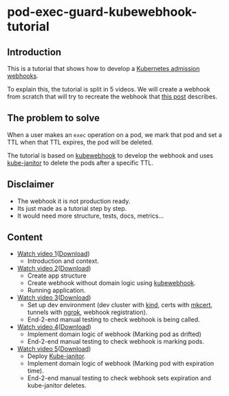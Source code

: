 # pod-exec-guard-kubewebhook-tutorial

## Introduction

This is a tutorial that shows how to develop a [Kubernetes admission webhooks][k8s-webhooks].

To explain this, the tutorial is split in 5 videos. We will create a webhook from scratch that will try to
recreate the webhook that [this post][wh-post] describes.

## The problem to solve

When a user makes an `exec` operation on a pod, we mark that pod and set a TTL
when that TTL expires, the pod will be deleted.

The tutorial is based on [kubewebhook] to develop the webhook and uses [kube-janitor] to delete the pods after
a specific TTL.

## Disclaimer

- The webhook it is not production ready.
- Its just made as a tutorial step by step.
- It would need more structure, tests, docs, metrics...

## Content

- [Watch video 1][video1]([Download][video1-dl])
  - Introduction and context.
- [Watch video 2][video2]([Download][video2-dl])
  - Create app structure
  - Create webhook without domain logic using [kubewebhook].
  - Running application.
- [Watch video 3][video3]([Download][video3-dl])
  - Set up dev environment (dev cluster with [kind], certs with [mkcert], tunnels with [ngrok], webhook registration).
  - End-2-end manual testing to check webhook is being called.
- [Watch video 4][video4]([Download][video4-dl])
  - Implement domain logic of webhook (Marking pod as drifted)
  - End-2-end manual testing to check webhook is marking pods.
- [Watch video 5][video5]([Download][video5-dl])
  - Deploy [Kube-janitor].
  - Implement domain logic of webhook (Marking pod with expiration time).
  - End-2-end manual testing to check webhook sets expiration and kube-janitor deletes.

[wh-post]: https://medium.com/box-tech-blog/using-k8s-admission-controllers-to-detect-container-drift-at-runtime-cc0f6c67c583
[k8s-webhooks]: https://kubernetes.io/docs/reference/access-authn-authz/extensible-admission-controllers
[kubewebhook]: https://github.com/slok/kubewebhook
[kind]: https://kind.sigs.k8s.io/
[kube-janitor]: https://codeberg.org/hjacobs/kube-janitor
[mkcert]: https://github.com/FiloSottile/mkcert
[ngrok]: https://ngrok.com/
[video1]: https://youtu.be/ujCzvjGXO08
[video2]: https://youtu.be/3gsrYSQcgJI
[video3]: https://youtu.be/3hqQWN7oTrU
[video4]: https://youtu.be/miCVIbKZdXw
[video5]: https://youtu.be/LidzzFRat3k
[video1-dl]: https://drive.google.com/file/d/1svMFVFESCUqHxKG41SWnJoVchBQ2cxhc/view?usp=sharing
[video2-dl]: https://drive.google.com/file/d/151nr5QrPRNE3r6xqZJxKzNGzm6u4crZo/view?usp=sharing
[video3-dl]: https://drive.google.com/file/d/1FBWOvpEZMBqGMiuuo4c5Snj_EYVP0seC/view?usp=sharing
[video4-dl]: https://drive.google.com/file/d/1AGDnYJcjaq4uRjplDAdhwmZulJEpcjfz/view?usp=sharing
[video5-dl]: https://drive.google.com/file/d/1VJPI5xwvBnifk0fikKLksvHpY9XfSLAi/view?usp=sharing
